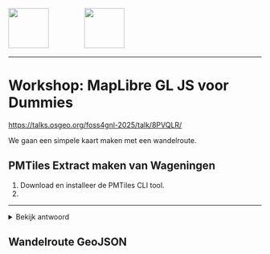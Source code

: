 <p>
  <img src="https://github.com/user-attachments/assets/c1264791-f990-4cdc-9ab7-a3c84de27ff5" height="80"/>
  &nbsp;&nbsp;&nbsp;&nbsp;&nbsp;&nbsp;&nbsp;&nbsp;&nbsp;&nbsp;&nbsp;&nbsp;&nbsp;&nbsp;&nbsp;&nbsp;
  <img src="https://github.com/user-attachments/assets/b281133a-5df0-4006-b813-661405731151" height="80"/>
</p>

---

# Workshop: MapLibre GL JS voor Dummies

https://talks.osgeo.org/foss4gnl-2025/talk/8PVQLR/


We gaan een simpele kaart maken met een wandelroute.

## PMTiles Extract maken van Wageningen

1. Download en installeer de PMTiles CLI tool.
2. 

---

<details>
  <summary>Bekijk antwoord</summary>

```
  "bounds": {
    "minlat": 51.9364055,
    "minlon": 5.6058239,
    "maxlat": 52.0007083,
    "maxlon": 5.7243627
  },
```

```
pmtiles extract https://build.protomaps.com/<LATEST_PLANET_FILE>.pmtiles wageningen.pmtiles --minzoom=10 --maxzoom=16 --bbox=5.6058239,38.934310,-76.956482,39.254056
```
</details>

## Wandelroute GeoJSON
